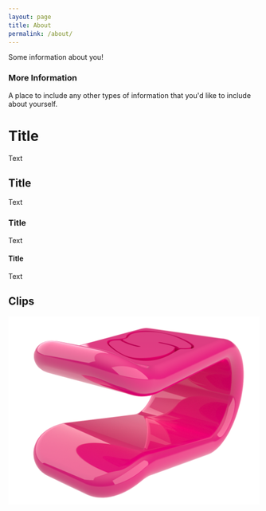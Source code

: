 ```yaml
---
layout: page
title: About
permalink: /about/
---
```


Some information about you!

### More Information

A place to include any other types of information that you'd like to include about yourself.

# Title

Text

## Title

Text

### Title

Text

#### Title

Text

## Clips

<a href="/objects/clip-7mm-2.stl" download="clip_7mm.stl">
  <img class="link" src="/images/clip-2.png" alt="clip">
</a>
